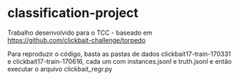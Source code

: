 # classification-project
Trabalho desenvolvido para o TCC - baseado em https://github.com/clickbait-challenge/torpedo


Para reproduzir o código, basta as pastas de dados clickbait17-train-170331 e clickbait17-train-170616, cada um com instances.jsonl e truth.jsonl e então executar o arquivo clickbait_regr.py
